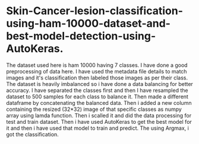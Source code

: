 # Skin-Cancer-lesion-classification-using-ham-10000-dataset-and-best-model-detection-using-AutoKeras.
The dataset used here is ham 10000 having 7 classes. I have done a good preprocessing of data here. I have used the metadata file details to match images and it's classification then labeled those images as per their class. The dataset is heavily imbalanced so i have done a data balancing for better accuracy. I have separated the classes first and then I have resampled the dataset to 500 samples for each class to balance it. Then made a different dataframe by concatenating the balanced data. Then i added a new column containing the resized (32*32) image of that specific classes as numpy array using lamda function. Then i scalled it and did the data processing for test and train dataset. Then i have used AutoKeras to get the best model for it and then i have used that model to train and predict. The using Argmax, i got the classification. 
